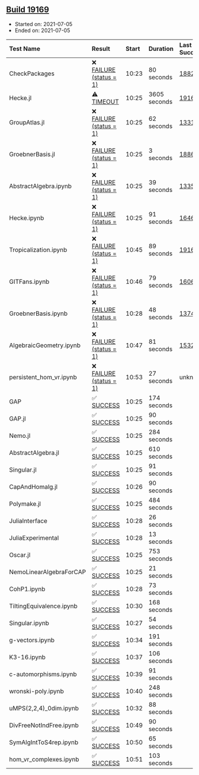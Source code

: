 ## [Build 19169](https://oscarci.mathematik.uni-kl.de/job/oscar/19169/)

* Started on: 2021-07-05
* Ended on: 2021-07-05

| Test Name    | Result | Start | Duration | Last Success | First Failure |
|:-------------|:-------|:------|:---------|:-------------|:--------------|
| CheckPackages | ❌ [FAILURE (status = 1)](https://oscarci.mathematik.uni-kl.de/job/oscar/19169/artifact/logs/build-19169/CheckPackages.log) | 10:23 | 80 seconds | [18822](https://oscarci.mathematik.uni-kl.de/job/oscar/18822/) | [18823](https://oscarci.mathematik.uni-kl.de/job/oscar/18823/) |
| Hecke.jl | ⚠ [TIMEOUT](https://oscarci.mathematik.uni-kl.de/job/oscar/19169/artifact/logs/build-19169/Hecke.jl.log) | 10:25 | 3605 seconds | [19168](https://oscarci.mathematik.uni-kl.de/job/oscar/19168/) | [19169](https://oscarci.mathematik.uni-kl.de/job/oscar/19169/) |
| GroupAtlas.jl | ❌ [FAILURE (status = 1)](https://oscarci.mathematik.uni-kl.de/job/oscar/19169/artifact/logs/build-19169/GroupAtlas.jl.log) | 10:25 | 62 seconds | [13311](https://oscarci.mathematik.uni-kl.de/job/oscar/13311/) | [13312](https://oscarci.mathematik.uni-kl.de/job/oscar/13312/) |
| GroebnerBasis.jl | ❌ [FAILURE (status = 1)](https://oscarci.mathematik.uni-kl.de/job/oscar/19169/artifact/logs/build-19169/GroebnerBasis.jl.log) | 10:25 | 3 seconds | [18864](https://oscarci.mathematik.uni-kl.de/job/oscar/18864/) | [18865](https://oscarci.mathematik.uni-kl.de/job/oscar/18865/) |
| AbstractAlgebra.ipynb | ❌ [FAILURE (status = 1)](https://oscarci.mathematik.uni-kl.de/job/oscar/19169/artifact/logs/build-19169/AbstractAlgebra.ipynb.log) | 10:25 | 39 seconds | [13355](https://oscarci.mathematik.uni-kl.de/job/oscar/13355/) | [13356](https://oscarci.mathematik.uni-kl.de/job/oscar/13356/) |
| Hecke.ipynb | ❌ [FAILURE (status = 1)](https://oscarci.mathematik.uni-kl.de/job/oscar/19169/artifact/logs/build-19169/Hecke.ipynb.log) | 10:25 | 91 seconds | [16463](https://oscarci.mathematik.uni-kl.de/job/oscar/16463/) | [16464](https://oscarci.mathematik.uni-kl.de/job/oscar/16464/) |
| Tropicalization.ipynb | ❌ [FAILURE (status = 1)](https://oscarci.mathematik.uni-kl.de/job/oscar/19169/artifact/logs/build-19169/Tropicalization.ipynb.log) | 10:45 | 89 seconds | [19168](https://oscarci.mathematik.uni-kl.de/job/oscar/19168/) | [19169](https://oscarci.mathematik.uni-kl.de/job/oscar/19169/) |
| GITFans.ipynb | ❌ [FAILURE (status = 1)](https://oscarci.mathematik.uni-kl.de/job/oscar/19169/artifact/logs/build-19169/GITFans.ipynb.log) | 10:46 | 79 seconds | [16068](https://oscarci.mathematik.uni-kl.de/job/oscar/16068/) | [16069](https://oscarci.mathematik.uni-kl.de/job/oscar/16069/) |
| GroebnerBasis.ipynb | ❌ [FAILURE (status = 1)](https://oscarci.mathematik.uni-kl.de/job/oscar/19169/artifact/logs/build-19169/GroebnerBasis.ipynb.log) | 10:28 | 48 seconds | [13748](https://oscarci.mathematik.uni-kl.de/job/oscar/13748/) | [13749](https://oscarci.mathematik.uni-kl.de/job/oscar/13749/) |
| AlgebraicGeometry.ipynb | ❌ [FAILURE (status = 1)](https://oscarci.mathematik.uni-kl.de/job/oscar/19169/artifact/logs/build-19169/AlgebraicGeometry.ipynb.log) | 10:47 | 81 seconds | [15322](https://oscarci.mathematik.uni-kl.de/job/oscar/15322/) | [15323](https://oscarci.mathematik.uni-kl.de/job/oscar/15323/) |
| persistent_hom_vr.ipynb | ❌ [FAILURE (status = 1)](https://oscarci.mathematik.uni-kl.de/job/oscar/19169/artifact/logs/build-19169/persistent_hom_vr.ipynb.log) | 10:53 | 27 seconds | unknown | unknown |
| GAP | ✅ [SUCCESS](https://oscarci.mathematik.uni-kl.de/job/oscar/19169/artifact/logs/build-19169/GAP.log) | 10:25 | 174 seconds |  |  |
| GAP.jl | ✅ [SUCCESS](https://oscarci.mathematik.uni-kl.de/job/oscar/19169/artifact/logs/build-19169/GAP.jl.log) | 10:25 | 90 seconds |  |  |
| Nemo.jl | ✅ [SUCCESS](https://oscarci.mathematik.uni-kl.de/job/oscar/19169/artifact/logs/build-19169/Nemo.jl.log) | 10:25 | 284 seconds |  |  |
| AbstractAlgebra.jl | ✅ [SUCCESS](https://oscarci.mathematik.uni-kl.de/job/oscar/19169/artifact/logs/build-19169/AbstractAlgebra.jl.log) | 10:25 | 610 seconds |  |  |
| Singular.jl | ✅ [SUCCESS](https://oscarci.mathematik.uni-kl.de/job/oscar/19169/artifact/logs/build-19169/Singular.jl.log) | 10:25 | 91 seconds |  |  |
| CapAndHomalg.jl | ✅ [SUCCESS](https://oscarci.mathematik.uni-kl.de/job/oscar/19169/artifact/logs/build-19169/CapAndHomalg.jl.log) | 10:26 | 90 seconds |  |  |
| Polymake.jl | ✅ [SUCCESS](https://oscarci.mathematik.uni-kl.de/job/oscar/19169/artifact/logs/build-19169/Polymake.jl.log) | 10:25 | 484 seconds |  |  |
| JuliaInterface | ✅ [SUCCESS](https://oscarci.mathematik.uni-kl.de/job/oscar/19169/artifact/logs/build-19169/JuliaInterface.log) | 10:28 | 26 seconds |  |  |
| JuliaExperimental | ✅ [SUCCESS](https://oscarci.mathematik.uni-kl.de/job/oscar/19169/artifact/logs/build-19169/JuliaExperimental.log) | 10:28 | 13 seconds |  |  |
| Oscar.jl | ✅ [SUCCESS](https://oscarci.mathematik.uni-kl.de/job/oscar/19169/artifact/logs/build-19169/Oscar.jl.log) | 10:25 | 753 seconds |  |  |
| NemoLinearAlgebraForCAP | ✅ [SUCCESS](https://oscarci.mathematik.uni-kl.de/job/oscar/19169/artifact/logs/build-19169/NemoLinearAlgebraForCAP.log) | 10:25 | 21 seconds |  |  |
| CohP1.ipynb | ✅ [SUCCESS](https://oscarci.mathematik.uni-kl.de/job/oscar/19169/artifact/logs/build-19169/CohP1.ipynb.log) | 10:28 | 73 seconds |  |  |
| TiltingEquivalence.ipynb | ✅ [SUCCESS](https://oscarci.mathematik.uni-kl.de/job/oscar/19169/artifact/logs/build-19169/TiltingEquivalence.ipynb.log) | 10:30 | 168 seconds |  |  |
| Singular.ipynb | ✅ [SUCCESS](https://oscarci.mathematik.uni-kl.de/job/oscar/19169/artifact/logs/build-19169/Singular.ipynb.log) | 10:27 | 54 seconds |  |  |
| g-vectors.ipynb | ✅ [SUCCESS](https://oscarci.mathematik.uni-kl.de/job/oscar/19169/artifact/logs/build-19169/g-vectors.ipynb.log) | 10:34 | 191 seconds |  |  |
| K3-16.ipynb | ✅ [SUCCESS](https://oscarci.mathematik.uni-kl.de/job/oscar/19169/artifact/logs/build-19169/K3-16.ipynb.log) | 10:37 | 106 seconds |  |  |
| c-automorphisms.ipynb | ✅ [SUCCESS](https://oscarci.mathematik.uni-kl.de/job/oscar/19169/artifact/logs/build-19169/c-automorphisms.ipynb.log) | 10:39 | 91 seconds |  |  |
| wronski-poly.ipynb | ✅ [SUCCESS](https://oscarci.mathematik.uni-kl.de/job/oscar/19169/artifact/logs/build-19169/wronski-poly.ipynb.log) | 10:40 | 248 seconds |  |  |
| uMPS(2,2,4)_0dim.ipynb | ✅ [SUCCESS](https://oscarci.mathematik.uni-kl.de/job/oscar/19169/artifact/logs/build-19169/uMPS-2-2-4-_0dim.ipynb.log) | 10:32 | 88 seconds |  |  |
| DivFreeNotIndFree.ipynb | ✅ [SUCCESS](https://oscarci.mathematik.uni-kl.de/job/oscar/19169/artifact/logs/build-19169/DivFreeNotIndFree.ipynb.log) | 10:49 | 90 seconds |  |  |
| SymAlgIntToS4rep.ipynb | ✅ [SUCCESS](https://oscarci.mathematik.uni-kl.de/job/oscar/19169/artifact/logs/build-19169/SymAlgIntToS4rep.ipynb.log) | 10:50 | 65 seconds |  |  |
| hom_vr_complexes.ipynb | ✅ [SUCCESS](https://oscarci.mathematik.uni-kl.de/job/oscar/19169/artifact/logs/build-19169/hom_vr_complexes.ipynb.log) | 10:51 | 103 seconds |  |  |
